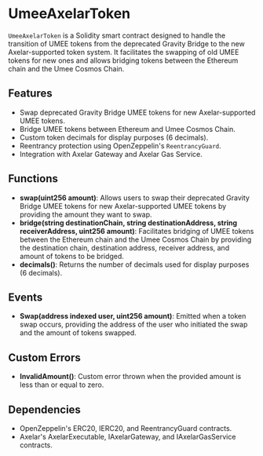 # UmeeAxelarToken

`UmeeAxelarToken` is a Solidity smart contract designed to handle the transition of UMEE tokens from the deprecated Gravity Bridge to the new Axelar-supported token system. It facilitates the swapping of old UMEE tokens for new ones and allows bridging tokens between the Ethereum chain and the Umee Cosmos Chain.

## Features

- Swap deprecated Gravity Bridge UMEE tokens for new Axelar-supported UMEE tokens.
- Bridge UMEE tokens between Ethereum and Umee Cosmos Chain.
- Custom token decimals for display purposes (6 decimals).
- Reentrancy protection using OpenZeppelin's `ReentrancyGuard`.
- Integration with Axelar Gateway and Axelar Gas Service.

## Functions

- **swap(uint256 amount)**: Allows users to swap their deprecated Gravity Bridge UMEE tokens for new Axelar-supported UMEE tokens by providing the amount they want to swap.
- **bridge(string destinationChain, string destinationAddress, string receiverAddress, uint256 amount)**: Facilitates bridging of UMEE tokens between the Ethereum chain and the Umee Cosmos Chain by providing the destination chain, destination address, receiver address, and amount of tokens to be bridged.
- **decimals()**: Returns the number of decimals used for display purposes (6 decimals).

## Events

- **Swap(address indexed user, uint256 amount)**: Emitted when a token swap occurs, providing the address of the user who initiated the swap and the amount of tokens swapped.

## Custom Errors

- **InvalidAmount()**: Custom error thrown when the provided amount is less than or equal to zero.

## Dependencies

- OpenZeppelin's ERC20, IERC20, and ReentrancyGuard contracts.
- Axelar's AxelarExecutable, IAxelarGateway, and IAxelarGasService contracts.
